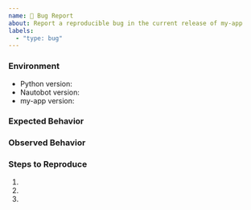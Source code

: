 ```yaml
---
name: 🐛 Bug Report
about: Report a reproducible bug in the current release of my-app
labels:
  - "type: bug"
---
```


### Environment
* Python version:  <!-- Example: 3.11.4 -->
* Nautobot version:  <!-- Example: 2.0.0 -->
* my-app version:  <!-- Example: 1.0.0 -->

<!-- What did you expect to happen? -->
### Expected Behavior


<!-- What happened instead? -->
### Observed Behavior

<!--
    Describe in detail the exact steps that someone else can take to reproduce
    this bug using the current release.
-->
### Steps to Reproduce
1.
2.
3.
